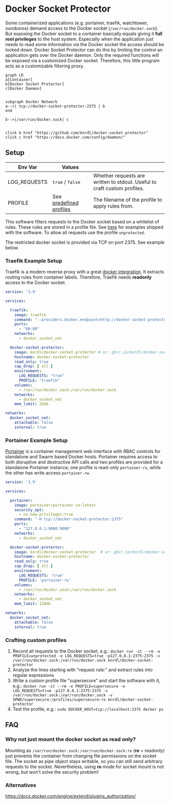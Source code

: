 # Docker Socket Protector
Some containerized applications (e.g. portainer, traefik, watchtower, ouroboros) demand access to the Docker socket (`/var/run/docker.sock`). But exposing the Docker socket to a container basically equals giving it **full root privileges** to the host system. Especially when the application just needs to read some information via the Docker socket the access should be locked down. Docker Socket Protector can do this by limiting the control an application gets over the Docker daemon. Only the required functions will be exposed via a customized Docker socket. Therefore, this little program acts as a customizable filtering proxy.

```mermaid
graph LR
a[Container]
b[Docker Socket Protector]
c[Docker Daemon]


subgraph Docker Network
a-->| tcp://docker-socket-protector:2375 | b
end

b-->|/var/run/docker.sock| c


click b href "https://github.com/knrdl/docker-socket-protector"
click c href "https://docs.docker.com/config/daemon/"
```

## Setup

| Env Var      | Values           |                      |
|--------------|------------------|----------------------|
| LOG_REQUESTS | `true` / `false` | Whether requests are written to stdout. Useful to craft custom profiles.  |
| PROFILE      | See [predefined profiles](./profiles/)| The filename of the profile to apply rules from.  |

This software filters requests to the Docker socket based on a whitelist of rules. These rules are stored in a profile file. See [here](./profiles/) for examples shipped with the software. To allow all requests use the profile `unprotected`.

The restricted docker socket is provided via TCP on port 2375. See example below.

### Traefik Example Setup

Traefik is a modern reverse proxy with a great [docker integration](https://doc.traefik.io/traefik/providers/docker/). It extracts routing rules from container labels. Therefore, Traefik needs **readonly** access to the Docker socket.

```yaml
version: '3.9'

services:

  traefik:
    image: traefik
    command: "--providers.docker.endpoint=http://docker-socket-protector:2375"
    ports:
      - "80:80"
    networks:
      - docker_socket_net

  docker-socket-protector:
    image: knrdl/docker-socket-protector # or: ghcr.io/knrdl/docker-socket-protector
    hostname: docker-socket-protector
    read_only: true
    cap_drop: [ all ]
    environment:
      LOG_REQUESTS: "true"
      PROFILE: "traefik"
    volumes:
      - /var/run/docker.sock:/var/run/docker.sock
    networks:
      - docker_socket_net
    mem_limit: 32mb

networks:
  docker_socket_net:
    attachable: false
    internal: true
```

### Portainer Example Setup

[Portainer](https://docs.portainer.io/) is a container management web interface
with RBAC controls for standalone and Swarm based Docker hosts. Portainer
requires access to both disruptive and destructive API calls and two
profiles are provided for a standalone Portainer instance; one profile is
read-only `portainer-ro`, while the other has write access `portainer-rw`.

```yaml
version: '3.9'

services:

  portainer:
    image: portainer/portainer-ce:latest
    security_opt:
      - no-new-privileges:true
    command: "-H tcp://docker-socket-protector:2375"
    ports:
      - "127.0.0.1:9000:9000"
    networks:
      - docker_socket_net

  docker-socket-protector:
    image: knrdl/docker-socket-protector  # or: ghcr.io/knrdl/docker-socket-protector
    hostname: docker-socket-protector
    read_only: true
    cap_drop: [ all ]
    environment:
      LOG_REQUESTS: 'true'
      PROFILE: 'portainer-rw'
    volumes:
      - /var/run/docker.sock:/var/run/docker.sock
    networks:
      - docker_socket_net
    mem_limit: 128mb

networks:
  docker_socket_net:
    attachable: false
    internal: true
```

### Crafting custom profiles

1. Record all requests to the Docker socket, e.g.: `docker run -it --rm -e PROFILE=unprotected -e LOG_REQUESTS=true -p127.0.0.1:2375:2375 -v /var/run/docker.sock:/var/run/docker.sock knrdl/docker-socket-protector`
2. Analyze the lines starting with "request rule:" and extract rules into regular expressions
3. Write a custom profile file "supersecure" and start the software with it, e.g.: `docker run -it --rm -e PROFILE=supersecure -e LOG_REQUESTS=true -p127.0.0.1:2375:2375 -v /var/run/docker.sock:/var/run/docker.sock -v $PWD/supersecure:/profiles/supersecure:ro knrdl/docker-socket-protector`
4. Test the profile, e.g.: `sudo DOCKER_HOST=tcp://localhost:2375 docker ps`

## FAQ

### Why not just mount the docker socket as read only? 
Mounting as `/var/run/docker.sock:/var/run/docker.sock:ro` (**ro** = readonly) just prevents the container from changing file permissions on the socket file. The socket as pipe object stays writable, so you can still send arbitrary requests to the socket. Nevertheless, using **ro** mode for socket mount is not wrong, but won't solve the security problem!

### Alternatives

https://docs.docker.com/engine/extend/plugins_authorization/
